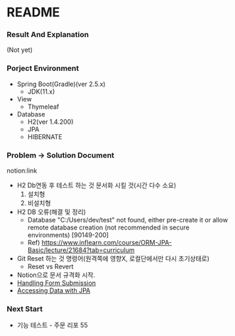 # README


### Result And Explanation 

(Not yet)

### Porject Environment

 

* Spring Boot(Gradle)(ver 2.5.x)
  * JDK(11.x)
* View
  * Thymeleaf
* Database
  * H2(ver 1.4.200)
  * JPA
  * HIBERNATE


### Problem -> Solution Document
notion:link

* H2 Db연동 후 테스트 하는 것 문서화 시킬 것(시간 다수 소요)
  1. 설치형
  2. 비설치형
* H2 DB 오류(해결 및 정리)
  * Database "C:/Users/dev/test" not found, either pre-create it or allow remote database creation (not recommended in secure environments) [90149-200]
  * Ref)
    https://www.inflearn.com/course/ORM-JPA-Basic/lecture/21684?tab=curriculum
* Git Reset 하는 것 명령어(원격쪽에 영향X, 로컬단에서만 다시 초기상태로)
  * Reset vs Revert
* Notion으로 문서 규격화 시작.
* [Handling Form Submission](https://spring.io/guides/gs/handling-form-submission/)
* [Accessing Data with JPA](https://spring.io/guides/gs/accessing-data-jpa/)

### Next Start


* 기능 테스트 - 주문 리포 55

